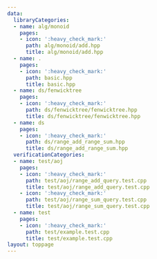 ```yaml
---
data:
  libraryCategories:
  - name: alg/monoid
    pages:
    - icon: ':heavy_check_mark:'
      path: alg/monoid/add.hpp
      title: alg/monoid/add.hpp
  - name: .
    pages:
    - icon: ':heavy_check_mark:'
      path: basic.hpp
      title: basic.hpp
  - name: ds/fenwicktree
    pages:
    - icon: ':heavy_check_mark:'
      path: ds/fenwicktree/fenwicktree.hpp
      title: ds/fenwicktree/fenwicktree.hpp
  - name: ds
    pages:
    - icon: ':heavy_check_mark:'
      path: ds/range_add_range_sum.hpp
      title: ds/range_add_range_sum.hpp
  verificationCategories:
  - name: test/aoj
    pages:
    - icon: ':heavy_check_mark:'
      path: test/aoj/range_add_query.test.cpp
      title: test/aoj/range_add_query.test.cpp
    - icon: ':heavy_check_mark:'
      path: test/aoj/range_sum_query.test.cpp
      title: test/aoj/range_sum_query.test.cpp
  - name: test
    pages:
    - icon: ':heavy_check_mark:'
      path: test/example.test.cpp
      title: test/example.test.cpp
layout: toppage
---
```

